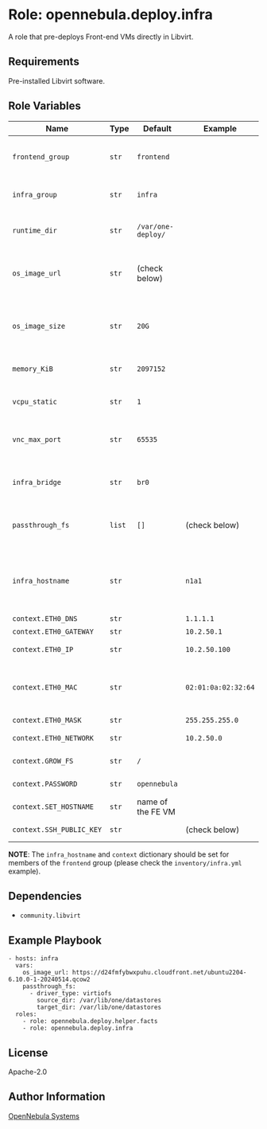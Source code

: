 Role: opennebula.deploy.infra
=============================

A role that pre-deploys Front-end VMs directly in Libvirt.

Requirements
------------

Pre-installed Libvirt software.

Role Variables
--------------

| Name                     | Type   | Default            | Example             | Description                                                       |
|--------------------------|--------|--------------------|---------------------|-------------------------------------------------------------------|
| `frontend_group`         | `str`  | `frontend`         |                     | Custom name of the Frontend group in the inventory.               |
| `infra_group`            | `str`  | `infra`            |                     | Custom name of the Infra group in the inventory.                  |
|                          |        |                    |                     |                                                                   |
| `runtime_dir`            | `str`  | `/var/one-deploy/` |                     | Directory used to store QCOW2 and ISO images.                     |
| `os_image_url`           | `str`  | (check below)      |                     | HTTP(S) link to Debian/RedHat-like image running `one-contextd`.  |
| `os_image_size`          | `str`  | `20G`              |                     | The size to which one-deploy will **try** to adjust the OS image. |
| `memory_KiB`             | `str`  | `2097152`          |                     | Memory amount to be set in XML in Libvirt.                        |
| `vcpu_static`            | `str`  | `1`                |                     | VCPU amount to be set in XML in Libvirt.                          |
| `vnc_max_port`           | `str`  | `65535`            |                     | Upper limit for VNC ports to start counting-down from.            |
| `infra_bridge`           | `str`  | `br0`              |                     | Pre-defined bridge interface to insert VM NICs to.                |
| `passthrough_fs`         | `list` | `[]`               | (check below)       | Shared HV filesystems to attach to the Front-end VMs.             |
|                          |        |                    |                     |                                                                   |
| `infra_hostname`         | `str`  |                    | `n1a1`              | Defines on which HV machine the Front-end VM should be deployed.  |
| `context.ETH0_DNS`       | `str`  |                    | `1.1.1.1`           | DNS server.                                                       |
| `context.ETH0_GATEWAY`   | `str`  |                    | `10.2.50.1`         | Gateway.                                                          |
| `context.ETH0_IP`        | `str`  |                    | `10.2.50.100`       | IPv4 address to be set on eth0.                                   |
| `context.ETH0_MAC`       | `str`  |                    | `02:01:0a:02:32:64` | MAC address to be set on eth0 (**MUST** match MAC set in XML.)    |
| `context.ETH0_MASK`      | `str`  |                    | `255.255.255.0`     | Network mask.                                                     |
| `context.ETH0_NETWORK`   | `str`  |                    | `10.2.50.0`         | Network address.                                                  |
| `context.GROW_FS`        | `str`  | `/`                |                     | Filesystems to grow.                                              |
| `context.PASSWORD`       | `str`  | `opennebula`       |                     | Root's password.                                                  |
| `context.SET_HOSTNAME`   | `str`  | name of the FE VM  |                     | Hostname.                                                         |
| `context.SSH_PUBLIC_KEY` | `str`  |                    | (check below)       | Root's extra authorized keys.                                     |

**NOTE**: The `infra_hostname` and `context` dictionary should be set for members of the `frontend` group (please check the `inventory/infra.yml` example).

Dependencies
------------

- `community.libvirt`

Example Playbook
----------------

    - hosts: infra
      vars:
        os_image_url: https://d24fmfybwxpuhu.cloudfront.net/ubuntu2204-6.10.0-1-20240514.qcow2
        passthrough_fs:
          - driver_type: virtiofs
            source_dir: /var/lib/one/datastores
            target_dir: /var/lib/one/datastores
      roles:
        - role: opennebula.deploy.helper.facts
        - role: opennebula.deploy.infra

License
-------

Apache-2.0

Author Information
------------------

[OpenNebula Systems](https://opennebula.io/)
